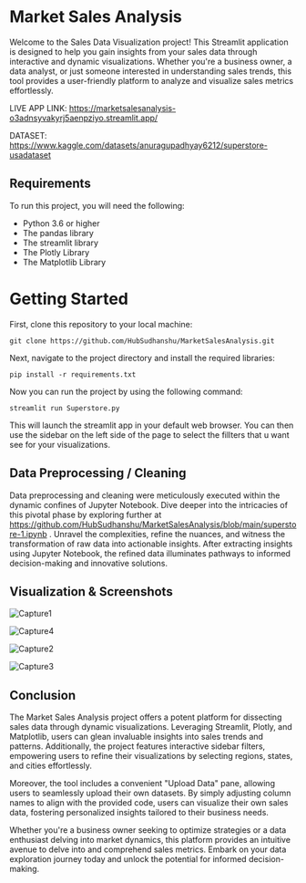 # Market Sales Analysis
Welcome to the Sales Data Visualization project! This Streamlit application is designed to help you gain insights from your sales data through interactive and dynamic visualizations. Whether you're a business owner, a data analyst, or just someone interested in understanding sales trends, this tool provides a user-friendly platform to analyze and visualize sales metrics effortlessly.

LIVE APP LINK: https://marketsalesanalysis-o3adnsyvakyrj5aenpziyo.streamlit.app/

DATASET: https://www.kaggle.com/datasets/anuragupadhyay6212/superstore-usadataset

## Requirements

To run this project, you will need the following:
- Python 3.6 or higher
- The pandas library
- The streamlit library
- The Plotly Library
- The Matplotlib Library

# Getting Started

First, clone this repository to your local machine:

    git clone https://github.com/HubSudhanshu/MarketSalesAnalysis.git

Next, navigate to the project directory and install the required libraries:

    pip install -r requirements.txt

Now you can run the project by using the following command:

    streamlit run Superstore.py

This will launch the streamlit app in your default web browser. You can then use the sidebar on the left side of the page to select the fillters that u want see for your visualizations.

## Data Preprocessing / Cleaning 

Data preprocessing and cleaning were meticulously executed within the dynamic confines of Jupyter Notebook. Dive deeper into the intricacies of this pivotal phase by exploring further at https://github.com/HubSudhanshu/MarketSalesAnalysis/blob/main/superstore-1.ipynb . Unravel the complexities, refine the nuances, and witness the transformation of raw data into actionable insights. After extracting insights using Jupyter Notebook, the refined data illuminates pathways to informed decision-making and innovative solutions.




## Visualization & Screenshots


![Capture1](https://github.com/HubSudhanshu/MarketSalesAnalysis/assets/140691182/13755640-16e4-4694-8548-ed48afc05052)

![Capture4](https://github.com/HubSudhanshu/MarketSalesAnalysis/assets/140691182/88a9fa60-ffe0-4a3f-91f7-3481145f1d7b)

![Capture2](https://github.com/HubSudhanshu/MarketSalesAnalysis/assets/140691182/99e862b1-9529-417f-99e6-c95b0ec72d2c)


![Capture3](https://github.com/HubSudhanshu/MarketSalesAnalysis/assets/140691182/d040d6d1-ee23-4a5b-a1a2-2a7e120c7f9a)


## Conclusion

The Market Sales Analysis project offers a potent platform for dissecting sales data through dynamic visualizations. Leveraging Streamlit, Plotly, and Matplotlib, users can glean invaluable insights into sales trends and patterns. Additionally, the project features interactive sidebar filters, empowering users to refine their visualizations by selecting regions, states, and cities effortlessly.

Moreover, the tool includes a convenient "Upload Data" pane, allowing users to seamlessly upload their own datasets. By simply adjusting column names to align with the provided code, users can visualize their own sales data, fostering personalized insights tailored to their business needs.

Whether you're a business owner seeking to optimize strategies or a data enthusiast delving into market dynamics, this platform provides an intuitive avenue to delve into and comprehend sales metrics. Embark on your data exploration journey today and unlock the potential for informed decision-making.



